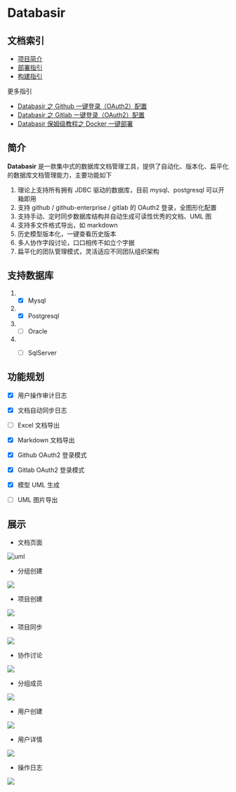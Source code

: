 # Databasir

## 文档索引

- [项目简介](#)
- [部署指引](README/deploy.md)
- [构建指引](README/build.md)

更多指引
- [Databasir 之 Github 一键登录（OAuth2）配置](README/github-oauth2/github-oauth2.md)
- [Databasir 之 Gitlab 一键登录（OAuth2）配置](README/gitlab-oauth2/gitlab-oauth2.md)
- [Databasir 保姆级教程之 Docker 一键部署](README/docker-deploy/docker-deploy.md)

## 简介

**Databasir** 是一款集中式的数据库文档管理工具，提供了自动化、版本化、扁平化的数据库文档管理能力，主要功能如下

1. 理论上支持所有拥有 JDBC 驱动的数据库，目前 mysql、postgresql 可以开箱即用
2. 支持 github / github-enterprise / gitlab 的 OAuth2 登录，全图形化配置
3. 支持手动、定时同步数据库结构并自动生成可读性优秀的文档、UML 图
4. 支持多文件格式导出，如 markdown
5. 历史模型版本化，一键查看历史版本
6. 多人协作字段讨论，口口相传不如立个字据
7. 扁平化的团队管理模式，灵活适应不同团队组织架构

## 支持数据库

1. - [x] Mysql
2. - [x] Postgresql
3. - [ ] Oracle
4. - [ ] SqlServer


## 功能规划

- [x] 用户操作审计日志
- [x] 文档自动同步日志
- [ ] Excel 文档导出
- [x] Markdown 文档导出
- [x] Github OAuth2 登录模式
- [x] Gitlab OAuth2 登录模式
- [x] 模型 UML 生成
- [ ] UML 图片导出


## 展示

- 文档页面

![uml](README/document-uml.gif)

- 分组创建

![](README/group-create.gif)

- 项目创建

![](README/project-create.gif)

- 项目同步

![](README/project-sync.gif)

- 协作讨论

![](README/document-discussion.gif)

- 分组成员

![](README/group-member.gif)

- 用户创建

![](README/user-create.gif)

- 用户详情

![](README/user-detail.gif)

- 操作日志

![](README/log-list.gif)